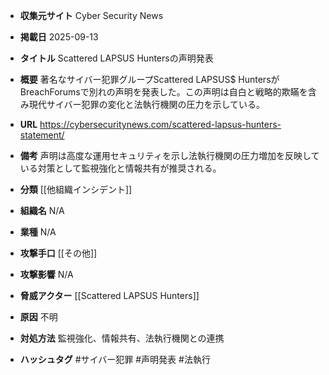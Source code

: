 - **収集元サイト**
Cyber Security News

- **掲載日**
2025-09-13

- **タイトル**
Scattered LAPSUS Huntersの声明発表

- **概要**
著名なサイバー犯罪グループScattered LAPSUS$ HuntersがBreachForumsで別れの声明を発表した。この声明は自白と戦略的欺瞞を含み現代サイバー犯罪の変化と法執行機関の圧力を示している。

- **URL**
https://cybersecuritynews.com/scattered-lapsus-hunters-statement/

- **備考**
声明は高度な運用セキュリティを示し法執行機関の圧力増加を反映している対策として監視強化と情報共有が推奨される。

- **分類**
[[他組織インシデント]]

- **組織名**
N/A

- **業種**
N/A

- **攻撃手口**
[[その他]]

- **攻撃影響**
N/A

- **脅威アクター**
[[Scattered LAPSUS Hunters]]

- **原因**
不明

- **対処方法**
監視強化、情報共有、法執行機関との連携

- **ハッシュタグ**
#サイバー犯罪 #声明発表 #法執行

